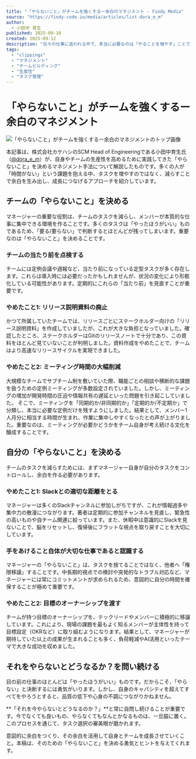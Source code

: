 ```yaml
---
title: "「やらないこと」がチームを強くするー余白のマネジメント - Findy Media"
source: "https://findy-code.io/media/articles/list-dora_e_m"
author:
  - 小田中 育生
published: 2025-09-10
created: 2025-09-12
description: "日々の仕事に追われる中で、本当に必要なのは「やることを増やす」ことではなく「やらないと決める」ことかもしれません。「時間がない」と感じるのは、マネージャーだけでなくエンジニアにとっても共通の悩みです。いくお（@dora_e_m）さんが語る、“やらないこと”から生まれる余白と変化とは。"
tags:
  - "clippings"
  - "マネジメント"
  - "チームビルディング"
  - "生産性"
  - "タスク管理"
---
```


# 「やらないこと」がチームを強くするー余白のマネジメント

![「やらないこと」がチームを強くするー余白のマネジメントのトップ画像](https://findy-code.io/_next/image?url=https%3A%2F%2Fstorage.findy-code.io%2Fstorage%2Fblobs%2Fproxy%2FeyJfcmFpbHMiOnsiZGF0YSI6ODgxNjQsInB1ciI6ImJsb2JfaWQifX0%3D--e5da5463c5adaff4005bec06a3c6596ad0b125e7%2F%25E3%2582%2584%25E3%2582%2589%25E3%2583%25AA%25E3%2582%25B9_%25E3%2581%2584%25E3%2581%258F%25E3%2581%2595%25E3%2582%2593.png&w=3840&q=75)

本記事は、株式会社カケハシのSCM Head of Engineeringである小田中育生氏（[@dora_e_m](https://twitter.com/dora_e_m)）が、自身やチームの生産性を高めるために実践してきた「やらないこと」を決めるマネジメント手法について解説したものです。多くの人が「時間がない」という課題を抱える中、タスクを増やすのではなく、減らすことで余白を生み出し、成長につなげるアプローチを紹介しています。

## チームの「やらないこと」を決める

マネージャーの重要な役割は、チームのタスクを減らし、メンバーが本質的な仕事に集中できる環境を作ることです。多くのタスクは「やったほうがいい」ものであるため、「要る/要らない」で判断するとほとんどが残ってしまいます。重要なのは「やらないこと」を決めることです。

### チームの当たり前を点検する

チームには定例会議や週報など、当たり前になっている定型タスクが多く存在します。これらは導入時には必要だったかもしれませんが、状況の変化により形骸化している可能性があります。定期的にこれらの「当たり前」を見直すことが重要です。

### やめたこと1: リリース説明資料の廃止

かつて所属していたチームでは、リリースごとにステークホルダー向けの「リリース説明資料」を作成していましたが、これが大きな負担となっていました。確認したところ、ステークホルダーはGitのリリースノートで十分であり、この資料をほとんど見ていないことが判明しました。資料作成をやめたことで、チームはより高速なリリースサイクルを実現できました。

### やめたこと2: ミーティング時間の大幅削減

大規模なチームでサブチーム制を敷いていた際、職能ごとの相談や横断的な課題を扱うための定例ミーティングが多数設定されていました。しかし、ミーティングの増加が開発時間の圧迫や情報共有の遅延といった問題を引き起こしていました。
そこで、ミーティングを「同期的か/非同期的か」「定期的か/不定期か」で分類し、本当に必要な定例だけを残すようにしました。結果として、メンバー1人月分に相当する時間が生まれ、作業に集中しやすくなったとの声が上がりました。重要なのは、ミーティングが必要かどうかをチーム自身が考え続ける文化を醸成することです。

## 自分の「やらないこと」を決める

チームのタスクを減らすためには、まずマネージャー自身が自分のタスクをコントロールし、余白を作る必要があります。

### やめたこと1: Slackとの適切な距離をとる

マネージャーは多くのSlackチャンネルに参加しがちですが、これが情報過多や集中力の散漫につながります。著者は定期的に参加チャンネルを見直し、緊急性の高いものや自チーム関連に絞っています。また、休暇中は意識的にSlackを見ないことで、脳をリセットし、復帰後にフラットな視点を取り戻すことを大切にしています。

### 手をあけること自体が大切な仕事であると認識する

マネージャーの「やらないこと」は、タスクを捨てることではなく、他者へ「権限移譲」することです。中長期的視点での検討や突発的なトラブル対応など、マネージャーには常にコミットメントが求められるため、意図的に自分の時間を確保することが極めて重要です。

### やめたこと2: 目標のオーナーシップを渡す

チームが持つ目標のオーナーシップを、テックリードやメンバーに積極的に移譲しています。これにより、現場の課題を最もよく知るメンバーが主体性を持って目標設定（OKRなど）に取り組むようになります。結果として、マネージャーが期待していた以上の成果が生まれることも多く、負荷軽減やAI活用といったテーマで大きな成功を収めました。

## それをやらないとどうなるか？を問い続ける

目の前の仕事のほとんどは「やったほうがいい」ものです。だからこそ、「やらない」と決断するには勇気がいります。しかし、自身のキャパシティを超えてすべてをやろうとすると、品質の低下や心身の不調につながりかねません。

**「それを今やらないとどうなるのか？」**と常に自問し続けることが重要です。今でなくても良いもの、やらなくてもなんとかなるものは、一旦脇に置く。このプロセスを通じて、タスク選択の審美眼が磨かれます。

意図的に余白をつくり、その余白を活用して自身とチームを成長させていくこと。本稿は、そのための「やらないこと」を決める勇気とヒントを与えてくれます。
